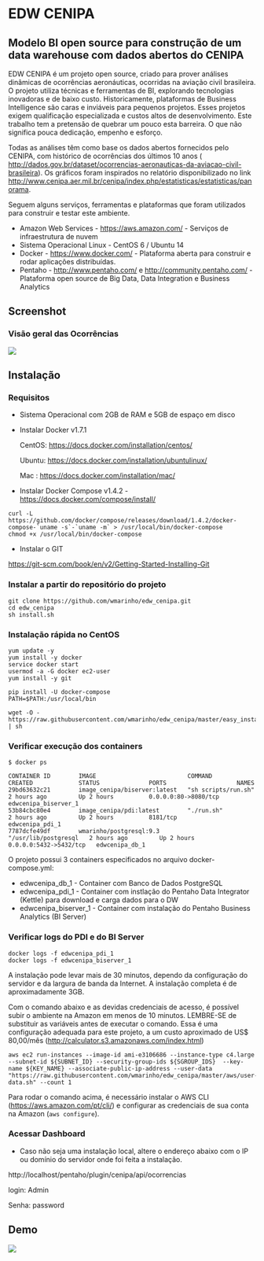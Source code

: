 # EDW CENIPA 
## Modelo BI open source para construção de um data warehouse com dados abertos do CENIPA

EDW CENIPA é um projeto open source, criado para prover análises dinâmicas de ocorrências aeronáuticas, ocorridas na aviação civil brasileira. O projeto utiliza técnicas e ferramentas de BI, explorando tecnologias inovadoras e de baixo custo. Historicamente, plataformas de Business Intelligence são caras e inviáveis para pequenos projetos. Esses projetos exigem qualificação especializada e custos altos de desenvolvimento. Este trabalho tem a pretensão de quebrar um pouco esta barreira. O que não significa pouca dedicação, empenho e esforço. 

Todas as análises têm como base os dados abertos fornecidos pelo CENIPA, com histórico de ocorrências dos últimos 10 anos ( http://dados.gov.br/dataset/ocorrencias-aeronauticas-da-aviacao-civil-brasileira). Os gráficos foram inspirados no relatório disponibilizado no link http://www.cenipa.aer.mil.br/cenipa/index.php/estatisticas/estatisticas/panorama.

Seguem alguns serviços, ferramentas e plataformas que foram utilizados para construir e testar este ambiente.
 
* Amazon Web Services - https://aws.amazon.com/ - Serviços de infraestrutura de nuvem
* Sistema Operacional Linux - CentOS 6 / Ubuntu 14
* Docker - https://www.docker.com/ - Plataforma aberta para construir e rodar aplicações distribuídas.
* Pentaho - http://www.pentaho.com/ e  http://community.pentaho.com/ - Plataforma open source de Big Data, Data Integration e Business Analytics

## Screenshot
### Visão geral das Ocorrências
![](https://raw.githubusercontent.com/wmarinho/edw_cenipa/master/demo/RxCwvo8.png)

## Instalação

### Requisitos

* Sistema Operacional com 2GB de RAM e 5GB de espaço em disco
* Instalar Docker v1.7.1

  CentOS: https://docs.docker.com/installation/centos/

  Ubuntu: https://docs.docker.com/installation/ubuntulinux/

  Mac : https://docs.docker.com/installation/mac/

* Instalar Docker Compose v1.4.2 - https://docs.docker.com/compose/install/
```
curl -L https://github.com/docker/compose/releases/download/1.4.2/docker-compose-`uname -s`-`uname -m` > /usr/local/bin/docker-compose
chmod +x /usr/local/bin/docker-compose
```

* Instalar o GIT

https://git-scm.com/book/en/v2/Getting-Started-Installing-Git

### Instalar a partir do repositório do projeto

```
git clone https://github.com/wmarinho/edw_cenipa.git
cd edw_cenipa
sh install.sh
```

### Instalação rápida no CentOS

```
yum update -y
yum install -y docker
service docker start
usermod -a -G docker ec2-user
yum install -y git

pip install -U docker-compose
PATH=$PATH:/usr/local/bin

wget -O - https://raw.githubusercontent.com/wmarinho/edw_cenipa/master/easy_install | sh
```

### Verificar execução dos containers
```
$ docker ps

CONTAINER ID        IMAGE                          COMMAND                CREATED             STATUS              PORTS                    NAMES
29bd63632c21        image_cenipa/biserver:latest   "sh scripts/run.sh"    2 hours ago         Up 2 hours          0.0.0.0:80->8080/tcp     edwcenipa_biserver_1
53b84cbc80e4        image_cenipa/pdi:latest        "./run.sh"             2 hours ago         Up 2 hours          8181/tcp                 edwcenipa_pdi_1
7787dcfe49df        wmarinho/postgresql:9.3        "/usr/lib/postgresql   2 hours ago         Up 2 hours          0.0.0.0:5432->5432/tcp   edwcenipa_db_1
```

O projeto possui 3 containers especificados no arquivo docker-compose.yml:

* edwcenipa_db_1 - Container com Banco de Dados PostgreSQL
* edwcenipa_pdi_1 - Container com instlação do Pentaho Data Integrator (Kettle) para download e carga dados para o DW
* edwcenipa_biserver_1 - Container com instalação do Pentaho Business Analytics (BI Server)

### Verificar logs do PDI e do BI Server

```
docker logs -f edwcenipa_pdi_1
docker logs -f edwcenipa_biserver_1
```
A instalação pode levar mais de 30 minutos, dependo da configuração do servidor e da largura de banda da Internet. A instalação completa é de aproximadamente 3GB. 

Com o comando abaixo e as devidas credenciais de acesso, é possível subir o ambiente na Amazon em menos de 10 minutos. LEMBRE-SE de substituir as variáveis antes de executar o comando. Essa é uma configuração adequada para este projeto, a um custo aproximado de US$ 80,00/mês (http://calculator.s3.amazonaws.com/index.html)
```
aws ec2 run-instances --image-id ami-e3106686 --instance-type c4.large --subnet-id ${SUBNET_ID} --security-group-ids ${SGROUP_IDS}  --key-name ${KEY_NAME} --associate-public-ip-address --user-data "https://raw.githubusercontent.com/wmarinho/edw_cenipa/master/aws/user-data.sh" --count 1
```
Para rodar o comando acima, é necessário instalar o AWS CLI (https://aws.amazon.com/pt/cli/) e configurar as credenciais de sua conta na Amazon (``` aws configure ```).

### Acessar Dashboard

* Caso não seja uma instalação local, altere o endereço abaixo com o IP ou domínio do servidor onde foi feita a instalação.

http://localhost/pentaho/plugin/cenipa/api/ocorrencias

login: Admin

Senha: password

## Demo

![](https://raw.githubusercontent.com/wmarinho/edw_cenipa/master/demo/cenipa-demo.gif)





